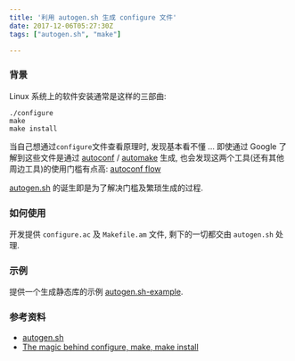 ```yaml
---
title: '利用 autogen.sh 生成 configure 文件'
date: 2017-12-06T05:27:30Z
tags: ["autogen.sh", "make"]

---
```


### 背景
Linux 系统上的软件安装通常是这样的三部曲:
```
./configure
make
make install
```
当自己想通过`configure`文件查看原理时, 发现基本看不懂 ...
即使通过 Google 了解到这些文件是通过 [autoconf][autoconf] / [automake][automake] 生成, 也会发现这两个工具(还有其他周边工具)的使用门槛有点高: [autoconf flow](https://user-images.githubusercontent.com/1747852/33802720-124b042e-ddb8-11e7-9238-4e7c95babf94.gif)

[autogen.sh][autogen.sh] 的诞生即是为了解决门槛及繁琐生成的过程.

### 如何使用
开发提供 `configure.ac` 及 `Makefile.am` 文件, 剩下的一切都交由 `autogen.sh` 处理.

### 示例
提供一个生成静态库的示例 [autogen.sh-example](https://github.com/shiffthq/autogen.sh-example).

### 参考资料
- [autogen.sh][autogen.sh]
- [The magic behind configure, make, make install](https://robots.thoughtbot.com/the-magic-behind-configure-make-make-install)

[autogen.sh]: https://sourceforge.net/projects/buildconf
[autoconf]: https://www.gnu.org/software/autoconf/manual/autoconf.html
[automake]: https://www.gnu.org/software/autoconf/manual/automake.html